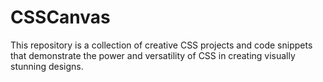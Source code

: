 # CSSCanvas
This repository is a collection of creative CSS projects and code snippets that demonstrate the power and versatility of CSS in creating visually stunning designs.
